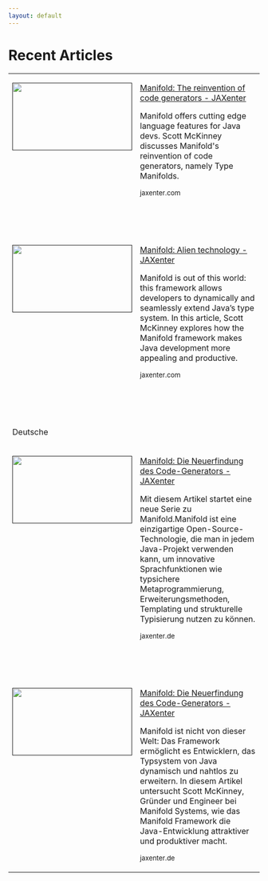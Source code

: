 ```yaml
---
layout: default
---
```


# Recent Articles

<table border=0 cellspacing=4 cellpadding=0 width=800>
 <tr>
  <td valign=top>
  <p><a href=""><span><img border=0 width=240 height=135 src="https://jaxenter.com/wp-content/uploads/2018/10/shutterstock_739795408-350x197.jpg"/></span></a></p>
  </td>
  <td align=top>
  <p><span><a href="https://jaxenter.com/manifold-code-generators-150738.html"
  target="_blank">Manifold: The reinvention of code generators - JAXenter</a></span></p>
  <p ><span>Manifold offers cutting edge language features for Java devs. 
            Scott McKinney discusses Manifold's reinvention of code generators, 
			namely Type Manifolds.</span></p>
  <p><span><small>jaxenter.com</small></span></p>
  </td>
 </tr>
 
 <tr><td><p>&nbsp;</p></td><td ><p>&nbsp;</p></td></tr>
 
 <tr>
  <td valign=top>
  <p><a href=""><span><img border=0 width=240 height=135 src="https://jaxenter.com/wp-content/uploads/2018/03/shutterstock_164685149-350x233.jpg"/></span></a></p>
  </td>
  <td align=top>
  <p><span><a href="https://jaxenter.com/manifold-alien-technology-142755.html"
  target="_blank">Manifold: Alien technology - JAXenter</a></span></p>
  <p ><span>Manifold is out of this world: this framework allows developers to dynamically and seamlessly 
            extend Java’s type system. In this article, Scott McKinney explores how the Manifold framework 
			makes Java development more appealing and productive.</span></p>
  <p><span><small>jaxenter.com</small></span></p>
  </td>
 </tr>
 
 <tr><td><p>&nbsp;</p></td><td ><p>&nbsp;</p></td></tr>
 <tr><td><p>Deutsche</p></td><td ><p>&nbsp;</p></td></tr>
  
 <tr>
  <td valign=top>
  <p><a href=""><span><img border=0 width=240 height=135 src="https://jaxenter.de/wp-content/uploads/2018/10/manifold-java-code-generator.jpg"/></span></a></p>
  </td>
  <td valign=top>
  <p><span><a href="https://jaxenter.de/manifold-code-generator-java-metadata-74906"
  target="_blank">Manifold: Die Neuerfindung des Code-Generators - JAXenter</a></span></p>
  <p ><span>Mit diesem Artikel startet eine neue Serie zu Manifold.Manifold ist eine einzigartige Open-Source-Technologie, 
            die man in jedem Java-Projekt verwenden kann, um innovative Sprachfunktionen wie typsichere Metaprogrammierung, 
			Erweiterungsmethoden, Templating und strukturelle Typisierung nutzen zu können.</span></p>
  <p><span><small>jaxenter.de</small></span></p>
  </td>
 </tr>
 
  <tr><td><p>&nbsp;</p></td><td ><p>&nbsp;</p></td></tr>
 
 <tr>
  <td valign=top>
  <p><a href=""><span><img border=0 width=240 height=135 src="https://jaxenter.de/wp-content/uploads/2018/04/shutterstock_546213388-768x581.jpg"/></span></a></p>
  </td>
  <td valign=top>
  <p><span><a href="https://jaxenter.de/manifold-typsystem-dynamisch-erweitern-69685"
  target="_blank">Manifold: Die Neuerfindung des Code-Generators - JAXenter</a></span></p>
  <p ><span>Manifold ist nicht von dieser Welt: Das Framework ermöglicht es Entwicklern, 
            das Typsystem von Java dynamisch und nahtlos zu erweitern. In diesem Artikel 
			untersucht Scott McKinney, Gründer und Engineer bei Manifold Systems, wie das 
			Manifold Framework die Java-Entwicklung attraktiver und produktiver macht.</span></p>
  <p><span><small>jaxenter.de</small></span></p>
  </td>
 </tr>
 
</table>